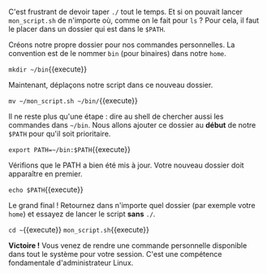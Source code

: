 C'est frustrant de devoir taper `./` tout le temps. Et si on pouvait lancer `mon_script.sh` de n'importe où, comme on le fait pour `ls` ? Pour cela, il faut le placer dans un dossier qui est dans le `$PATH`.

Créons notre propre dossier pour nos commandes personnelles. La convention est de le nommer `bin` (pour binaires) dans notre `home`.

`mkdir ~/bin`{{execute}}

Maintenant, déplaçons notre script dans ce nouveau dossier.

`mv ~/mon_script.sh ~/bin/`{{execute}}

Il ne reste plus qu'une étape : dire au shell de chercher aussi les commandes dans `~/bin`. Nous allons ajouter ce dossier au **début** de notre `$PATH` pour qu'il soit prioritaire.

`export PATH=~/bin:$PATH`{{execute}}

Vérifions que le PATH a bien été mis à jour. Votre nouveau dossier doit apparaître en premier.

`echo $PATH`{{execute}}

Le grand final ! Retournez dans n'importe quel dossier (par exemple votre `home`) et essayez de lancer le script **sans** `./`.

`cd ~`{{execute}}
`mon_script.sh`{{execute}}

**Victoire !** Vous venez de rendre une commande personnelle disponible dans tout le système pour votre session. C'est une compétence fondamentale d'administrateur Linux.